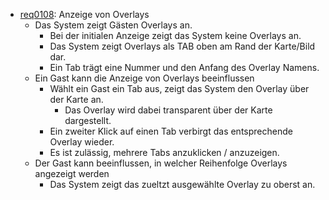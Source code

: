 * [req0108](https://github.com/PolitAktiv/politaktiv-requirements/tree/master/en/requirements/req0108.md): Anzeige von Overlays
  * Das System zeigt Gästen Overlays an.
    * Bei der initialen Anzeige zeigt das System keine Overlays an.
    * Das System zeigt Overlays als TAB oben am Rand der Karte/Bild dar.
    * Ein Tab trägt eine Nummer und den Anfang des Overlay Namens.
  * Ein Gast kann die Anzeige von Overlays beeinflussen 
    * Wählt ein Gast ein Tab aus, zeigt das System den Overlay über der Karte an. 
      * Das Overlay wird dabei transparent über der Karte dargestellt.
    * Ein zweiter Klick auf einen Tab verbirgt das entsprechende Overlay wieder.  
    * Es ist zulässig, mehrere Tabs anzuklicken / anzuzeigen.
  * Der Gast kann beeinflussen, in welcher Reihenfolge Overlays angezeigt werden
    * Das System zeigt das zueltzt ausgewählte Overlay zu oberst an.